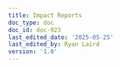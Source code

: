 ```yaml
---
title: Impact Reports
doc_type: doc
doc_id: doc-923
last_edited_date: '2025-05-25'
last_edited_by: Ryan Laird
version: '1.0'
---
```




